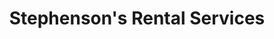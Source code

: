 ---
title: "Stephenson's Rental Services"
url: /brampton/stephensons-rental-services/
shop: Mieten
---